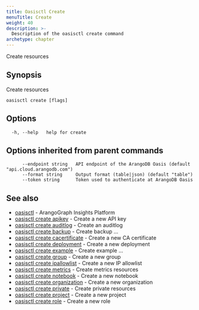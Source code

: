```yaml
---
title: Oasisctl Create
menuTitle: Create
weight: 40
description: >-
  Description of the oasisctl create command
archetype: chapter
---
```

Create resources

## Synopsis

Create resources

```
oasisctl create [flags]
```

## Options

```
  -h, --help   help for create
```

## Options inherited from parent commands

```
      --endpoint string   API endpoint of the ArangoDB Oasis (default "api.cloud.arangodb.com")
      --format string     Output format (table|json) (default "table")
      --token string      Token used to authenticate at ArangoDB Oasis
```

## See also

* [oasisctl](../options.md)	 - ArangoGraph Insights Platform
* [oasisctl create apikey](create-apikey.md)	 - Create a new API key
* [oasisctl create auditlog](create-auditlog.md)	 - Create an auditlog
* [oasisctl create backup](create-backup.md)	 - Create backup ...
* [oasisctl create cacertificate](create-cacertificate.md)	 - Create a new CA certificate
* [oasisctl create deployment](create-deployment.md)	 - Create a new deployment
* [oasisctl create example](create-example.md)	 - Create example ...
* [oasisctl create group](create-group.md)	 - Create a new group
* [oasisctl create ipallowlist](create-ipallowlist.md)	 - Create a new IP allowlist
* [oasisctl create metrics](create-metrics.md)	 - Create metrics resources
* [oasisctl create notebook](create-notebook.md)	 - Create a new notebook
* [oasisctl create organization](create-organization.md)	 - Create a new organization
* [oasisctl create private](create-private.md)	 - Create private resources
* [oasisctl create project](create-project.md)	 - Create a new project
* [oasisctl create role](create-role.md)	 - Create a new role

